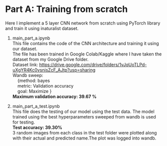 # Part A: Training from scratch

Here I implement a 5 layer CNN network from scratch using PyTorch library and train it using inaturalist dataset. <br>

1. main_part_a.ipynb <br>
This file contains the code of the CNN architecture and training it using our dataset. <br>
The file has been trained in Google Colab/Kaggle where I have taken the dataset from my Google Drive folder. <br>
Dataset link:  https://drive.google.com/drive/folders/1vJqUoTLPd-uXgYR4Kc0vsnisZcF_AJtp?usp=sharing  <br>
Wandb sweep: <br>
&nbsp;&nbsp;&nbsp;&nbsp;{method: bayes <br>
&nbsp;&nbsp;&nbsp;&nbsp;metric: Validation accuracy <br>
&nbsp;&nbsp;&nbsp;&nbsp;goal: Maximize }<br>
**Maximum validation accuracy: 39.67 %** <br>

2. main_part_a_test.ipynb <br>
This file does the testing of our model using the test data. The model trained using the best hyperparameters sweeped from wandb is used for testing. <br>
**Test accuracy: 39.30%** <br>
3 random images from each class in the test folder were plotted along with their actual and predicted name.The plot was logged into wandb. 
